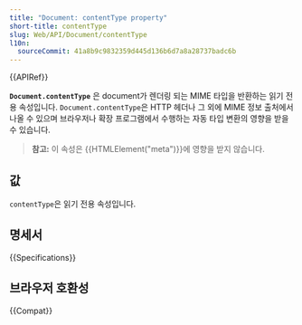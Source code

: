 ```yaml
---
title: "Document: contentType property"
short-title: contentType
slug: Web/API/Document/contentType
l10n:
  sourceCommit: 41a8b9c9832359d445d136b6d7a8a28737badc6b
---
```


{{APIRef}}

**`Document.contentType`** 은 document가 렌더링 되는 MIME 타입을 반환하는 읽기 전용 속성입니다. `Document.contentType`은 HTTP 헤더나 그 외에 MIME 정보 출처에서 나올 수 있으며 브라우저나 확장 프로그램에서 수행하는 자동 타입 변환의 영향을 받을 수 있습니다.

> **참고:** 이 속성은 {{HTMLElement("meta")}}에 영향을 받지 않습니다.

## 값

`contentType`은 읽기 전용 속성입니다.

## 명세서

{{Specifications}}

## 브라우저 호환성

{{Compat}}
